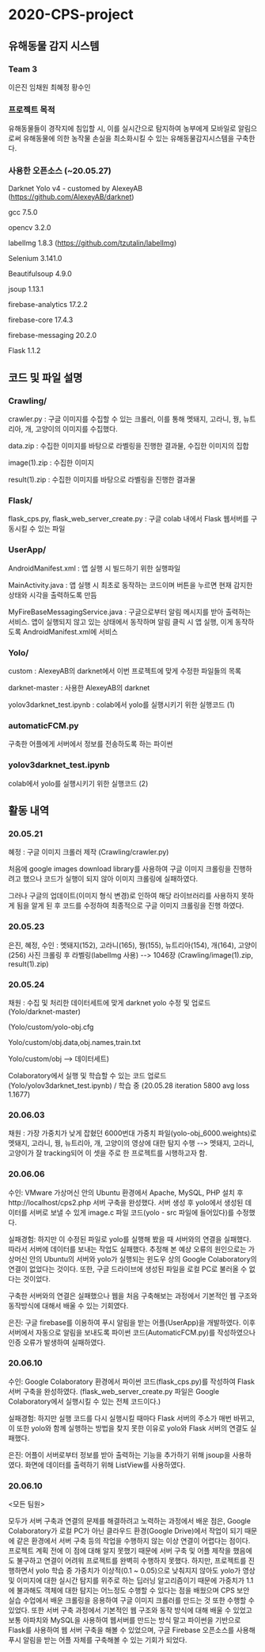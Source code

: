# 2020-CPS-project

## 유해동물 감지 시스템
### Team 3
이은진
임채원
최혜정
황수인

### 프로젝트 목적
유해동물들이 경작지에 침입할 시, 이를 실시간으로 탐지하여 농부에게 모바일로 알림으로써 유해동물에 의한 농작물 손실을 최소화시킬 수 있는 유해동물감지시스템을 구축한다.

### 사용한 오픈소스 (~20.05.27)
Darknet Yolo v4 - customed by AlexeyAB (https://github.com/AlexeyAB/darknet)

gcc 7.5.0

opencv 3.2.0

labelImg 1.8.3 (https://github.com/tzutalin/labelImg)

Selenium 3.141.0

Beautifulsoup 4.9.0

jsoup 1.13.1

firebase-analytics 17.2.2

firebase-core 17.4.3

firebase-messaging 20.2.0

Flask 1.1.2


## 코드 및 파일 설명
### Crawling/
crawler.py : 구글 이미지를 수집할 수 있는 크롤러, 이를 통해 멧돼지, 고라니, 꿩, 뉴트리아, 개, 고양이의 이미지를 수집했다.

data.zip : 수집한 이미지를 바탕으로 라벨링을 진행한 결과물, 수집한 이미지의 집합

image(1).zip : 수집한 이미지

result(1).zip : 수집한 이미지를 바탕으로 라벨링을 진행한 결과물

### Flask/
flask_cps.py, flask_web_server_create.py : 구글 colab 내에서 Flask 웹서버를 구동시킬 수 있는 파일  

### UserApp/
AndroidManifest.xml : 앱 실행 시 빌드하기 위한 실행파일

MainActivity.java : 앱 실행 시 최초로 동작하는 코드이며 버튼을 누르면 현재 감지한 상태와 시각을 출력하도록 만듬

MyFireBaseMessagingService.java : 구글으로부터 알림 메시지를 받아 출력하는 서비스. 앱이 실행되지 않고 있는 상태에서 동작하며 알림 클릭 시 앱 실행, 이게 동작하도록 AndroidManifest.xml에 서비스 

### Yolo/
custom : AlexeyAB의 darknet에서 이번 프로젝트에 맞게 수정한 파일들의 목록

darknet-master : 사용한 AlexeyAB의 darknet

yolov3darknet_test.ipynb : colab에서 yolo를 실행시키기 위한 실행코드 (1)

### automaticFCM.py
구축한 어플에게 서버에서 정보를 전송하도록 하는 파이썬 

### yolov3darknet_test.ipynb
colab에서 yolo를 실행시키기 위한 실행코드 (2)


## 활동 내역
### 20.05.21
혜정 : 구글 이미지 크롤러 제작 (Crawling/crawler.py)

처음에 google images download library를 사용하여 구글 이미지 크롤링을 진행하려고 했으나 코드가 실행이 되지 않아 이미지 크롤링에 실패하였다. 

그러나 구글의 업데이트(이미지 형식 변경)로 인하여 해당 라이브러리를 사용하지 못하게 됨을 알게 된 후 코드를 수정하여  최종적으로 구글 이미지 크롤링을 진행 하였다. 
### 20.05.23
은진, 혜정, 수인 : 멧돼지(152), 고라니(165), 꿩(155), 뉴트리아(154), 개(164), 고양이(256) 사진 크롤링 후 라벨링(labelImg 사용) --> 1046장 (Crawling/image(1).zip, result(1).zip)
### 20.05.24
채원 : 수집 및 처리한 데이터세트에 맞게 darknet yolo 수정 및 업로드 (Yolo/darknet-master)

(Yolo/custom/yolo-obj.cfg 

Yolo/custom/obj.data,obj.names,train.txt

Yolo/custom/obj --> 데이터세트) 

Colaboratory에서 실행 및 학습할 수 있는 코드 업로드 (Yolo/yolov3darknet_test.ipynb) / 학습 중 (20.05.28 iteration 5800 avg loss 1.1677)

### 20.06.03
채원 : 가장 가중치가 낮게 잡혔던 6000번대 가중치 파일(yolo-obj_6000.weights)로 멧돼지, 고라니, 꿩, 뉴트리아, 개, 고양이의 영상에 대한 탐지 수행 --> 멧돼지, 고라니, 고양이가 잘 tracking되어 이 셋을 주로 한 프로젝트를 시행하고자 함.

### 20.06.06
수인: VMware 가상머신 안의 Ubuntu 환경에서 Apache, MySQL, PHP 설치 후 http://localhost/cps2.php 서버 구축을 완성했다. 서버 생성 후 yolo에서 생성된 데이터를 서버로 보낼 수 있게 image.c 파일 코드(yolo - src 파일에 들어있다)를 수정했다.

실패경험: 하지만 이 수정된 파일로 yolo를 실행해 봤을 때 서버와의 연결을 실패했다. 따라서 서버에 데이터를 보내는 작업도 실패했다. 추정해 본 예상 오류의 원인으로는 가상머신 안의 Ubuntu의 서버와 yolo가 실행되는 윈도우 상의 Google Colaboratory의 연결이 없었다는 것이다. 또한, 구글 드라이브에 생성된 파일을 로컬 PC로 불러올 수 없다는 것이었다. 

구축한 서버와의 연결은 실패했으나 웹을 처음 구축해보는 과정에서 기본적인 웹 구조와 동작방식에 대해서 배울 수 있는 기회였다.

은진: 구글 firebase를 이용하여 푸시 알림을 받는 어플(UserApp)을 개발하였다. 이후 서버에서 자동으로 알림을 보내도록 파이썬 코드(AutomaticFCM.py)를 작성하였으나 인증 오류가 발생하여 실패하였다.
### 20.06.10
수인: Google Colaboratory 환경에서 파이썬 코드(flask_cps.py)를 작성하여 Flask 서버 구축을 완성하였다. (flask_web_server_create.py 파일은 Google Colaboratory에서 실행시킬 수 있는 전체 코드이다.)

실패경험: 하지만 실행 코드를 다시 실행시킬 때마다 Flask 서버의 주소가 매번 바뀌고, 이 또한 yolo와 함께 실행하는 방법을 찾지 못한 이유로 yolo와 Flask 서버의 연결도 실패했다. 

은진: 어플이 서버로부터 정보를 받아 출력하는 기능을 추가하기 위해 jsoup을 사용하였다. 화면에 데이터를 출력하기 위해 ListView를 사용하였다.
### 20.06.10
<모든 팀원>

모두가 서버 구축과 연결의 문제를 해결하려고 노력하는 과정에서 배운 점은, Google Colaboratory가 로컬 PC가 아닌 클라우드 환경(Google Drive)에서 작업이 되기 때문에 같은 환경에서 서버 구축 등의 작업을 수행하지 않는 이상 연결이 어렵다는 점이다. 프로젝트 계획 전에 이 점에 대해 알지 못했기 때문에 서버 구축 및 어플 제작을 했음에도 불구하고 연결이 어려워 프로젝트를 완벽히 수행하지 못했다. 하지만, 프로젝트를 진행하면서 yolo 학습 중 가중치가 이상적(0.1 ~ 0.05)으로 낮춰지지 않아도 yolo가 영상 및 이미지에 대한 실시간 탐지를 위주로 하는 딥러닝 알고리즘이기 때문에 가중치가 1.1에 불과해도 객체에 대한 탐지는 어느정도 수행할 수 있다는 점을 배웠으며 CPS 보안 실습 수업에서 배운 크롤링을 응용하여 구글 이미지 크롤러를 만드는 것 또한 수행할 수 있었다. 또한 서버 구축 과정에서 기본적인 웹 구조와 동작 방식에 대해 배울 수 있었고 보통 아파치와 MySQL을 사용하여 웹서버를 만드는 방식 말고 파이썬을 기반으로 Flask를 사용하여 웹 서버 구축을 해볼 수 있었으며, 구글 Firebase 오픈소스를 사용해 푸시 알림을 받는 어플 자체를 구축해볼 수 있는 기회가 되었다. 
